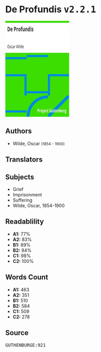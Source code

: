 # De Profundis <kbd>v2.2.1</kbd>

![](./cover.medium.jpg "")

## Authors


 - Wilde, Oscar <small>(1854 - 1900)</small>

## Translators



## Subjects


 - Grief
 - Imprisonment
 - Suffering
 - Wilde, Oscar, 1854-1900

## Readablility


 - **A1:** 77%
 - **A2:** 83%
 - **B1:** 89%
 - **B2:** 94%
 - **C1:** 98%
 - **C2:** 100%

## Words Count


 - **A1:** 463
 - **A2:** 351
 - **B1:** 510
 - **B2:** 584
 - **C1:** 509
 - **C2:** 278

## Source


<kbd>GUTHENBURGE:921</kbd>
